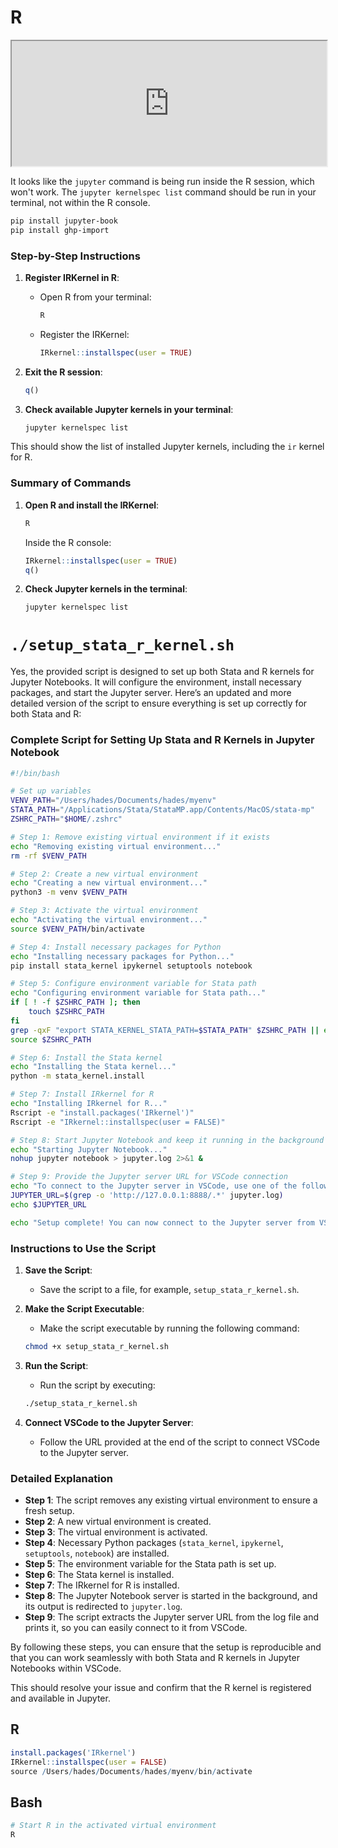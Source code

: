 # R

<iframe src="https://www.youtube.com/embed/MG1lZhixbS4" width="100%" height="200px"></iframe>

It looks like the `jupyter` command is being run inside the R session, which won't work. The `jupyter kernelspec list` command should be run in your terminal, not within the R console.

```bash
pip install jupyter-book
pip install ghp-import
```

### Step-by-Step Instructions

1. **Register IRKernel in R**:
    - Open R from your terminal:
      ```bash
      R
      ```
    - Register the IRKernel:
      ```R
      IRkernel::installspec(user = TRUE)
      ```

2. **Exit the R session**:
    ```R
    q()
    ```

3. **Check available Jupyter kernels in your terminal**:
    ```bash
    jupyter kernelspec list
    ```

This should show the list of installed Jupyter kernels, including the `ir` kernel for R.

### Summary of Commands
1. **Open R and install the IRKernel**:
    ```bash
    R
    ```

    Inside the R console:
    ```R
    IRkernel::installspec(user = TRUE)
    q()
    ```

2. **Check Jupyter kernels in the terminal**:
    ```bash
    jupyter kernelspec list
    ```

# `./setup_stata_r_kernel.sh`

Yes, the provided script is designed to set up both Stata and R kernels for Jupyter Notebooks. It will configure the environment, install necessary packages, and start the Jupyter server. Here’s an updated and more detailed version of the script to ensure everything is set up correctly for both Stata and R:

### Complete Script for Setting Up Stata and R Kernels in Jupyter Notebook

```sh
#!/bin/bash

# Set up variables
VENV_PATH="/Users/hades/Documents/hades/myenv"
STATA_PATH="/Applications/Stata/StataMP.app/Contents/MacOS/stata-mp"
ZSHRC_PATH="$HOME/.zshrc"

# Step 1: Remove existing virtual environment if it exists
echo "Removing existing virtual environment..."
rm -rf $VENV_PATH

# Step 2: Create a new virtual environment
echo "Creating a new virtual environment..."
python3 -m venv $VENV_PATH

# Step 3: Activate the virtual environment
echo "Activating the virtual environment..."
source $VENV_PATH/bin/activate

# Step 4: Install necessary packages for Python
echo "Installing necessary packages for Python..."
pip install stata_kernel ipykernel setuptools notebook

# Step 5: Configure environment variable for Stata path
echo "Configuring environment variable for Stata path..."
if [ ! -f $ZSHRC_PATH ]; then
    touch $ZSHRC_PATH
fi
grep -qxF "export STATA_KERNEL_STATA_PATH=$STATA_PATH" $ZSHRC_PATH || echo "export STATA_KERNEL_STATA_PATH=$STATA_PATH" >> $ZSHRC_PATH
source $ZSHRC_PATH

# Step 6: Install the Stata kernel
echo "Installing the Stata kernel..."
python -m stata_kernel.install

# Step 7: Install IRkernel for R
echo "Installing IRkernel for R..."
Rscript -e "install.packages('IRkernel')"
Rscript -e "IRkernel::installspec(user = FALSE)"

# Step 8: Start Jupyter Notebook and keep it running in the background
echo "Starting Jupyter Notebook..."
nohup jupyter notebook > jupyter.log 2>&1 &

# Step 9: Provide the Jupyter server URL for VSCode connection
echo "To connect to the Jupyter server in VSCode, use one of the following URLs:"
JUPYTER_URL=$(grep -o 'http://127.0.0.1:8888/.*' jupyter.log)
echo $JUPYTER_URL

echo "Setup complete! You can now connect to the Jupyter server from VSCode using the URL provided."
```

### Instructions to Use the Script

1. **Save the Script**:
   - Save the script to a file, for example, `setup_stata_r_kernel.sh`.

2. **Make the Script Executable**:
   - Make the script executable by running the following command:

   ```sh
   chmod +x setup_stata_r_kernel.sh
   ```

3. **Run the Script**:
   - Run the script by executing:

   ```sh
   ./setup_stata_r_kernel.sh
   ```

4. **Connect VSCode to the Jupyter Server**:
   - Follow the URL provided at the end of the script to connect VSCode to the Jupyter server.

### Detailed Explanation

- **Step 1**: The script removes any existing virtual environment to ensure a fresh setup.
- **Step 2**: A new virtual environment is created.
- **Step 3**: The virtual environment is activated.
- **Step 4**: Necessary Python packages (`stata_kernel`, `ipykernel`, `setuptools`, `notebook`) are installed.
- **Step 5**: The environment variable for the Stata path is set up.
- **Step 6**: The Stata kernel is installed.
- **Step 7**: The IRkernel for R is installed.
- **Step 8**: The Jupyter Notebook server is started in the background, and its output is redirected to `jupyter.log`.
- **Step 9**: The script extracts the Jupyter server URL from the log file and prints it, so you can easily connect to it from VSCode.

By following these steps, you can ensure that the setup is reproducible and that you can work seamlessly with both Stata and R kernels in Jupyter Notebooks within VSCode.

This should resolve your issue and confirm that the R kernel is registered and available in Jupyter.

## R

```r
install.packages('IRkernel')
IRkernel::installspec(user = FALSE)
source /Users/hades/Documents/hades/myenv/bin/activate


```

## Bash

```bash
# Start R in the activated virtual environment
R
```

```{tableofcontents}
```
